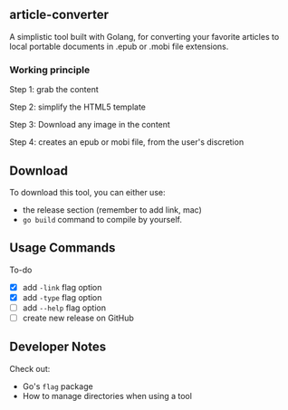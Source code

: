 ## article-converter

A simplistic tool built with Golang, for converting your favorite articles to local portable documents in .epub or .mobi
file extensions. 
### Working principle
Step 1: grab the content

Step 2: simplify the HTML5 template

Step 3: Download any image in the content

Step 4: creates an epub or mobi file, from the user's discretion

## Download
To download this tool, you can either use:
- the release section (remember to add link, mac)
- `go build` command to compile by yourself.

## Usage Commands
To-do
- [x] add `-link` flag option
- [x] add `-type` flag option
- [ ] add `--help` flag option
- [ ] create new release on GitHub

## Developer Notes
Check out:
- Go's `flag` package
- How to manage directories when using a tool